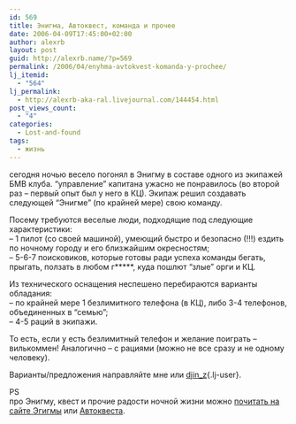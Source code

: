 ```yaml
---
id: 569
title: Энигма, Автоквест, команда и прочее
date: 2006-04-09T17:45:00+02:00
author: alexrb
layout: post
guid: http://alexrb.name/?p=569
permalink: /2006/04/enyhma-avtokvest-komanda-y-prochee/
lj_itemid:
  - "564"
lj_permalink:
  - http://alexrb-aka-ral.livejournal.com/144454.html
post_views_count:
  - "4"
categories:
  - Lost-and-found
tags:
  - жизнь
---
```

сегодня ночью весело погонял в Энигму в составе одного из экипажей БМВ клуба. &#8220;управление&#8221; капитана ужасно не понравилось (во второй раз &#8211; первый опыт был у него в КЦ). Экипаж решил создавать следующей &#8220;Энигме&#8221; (по крайней мере) свою команду.

Посему требуются веселые люди, подходящие под следующие характеристики:  
&#8211; 1 пилот (со своей машиной), умеющий быстро и безопасно (!!!) ездить по ночному городу и его близжайшим окресностям;  
&#8211; 5-6-7 поисковиков, которые готовы ради успеха команды бегать, прыгать, ползать в любом г\*****, куда пошлют &#8220;злые&#8221; орги и КЦ.

Из технического оснащения неспешено перебираются варианты обладания:  
&#8211; по крайней мере 1 безлимитного телефона (в КЦ), либо 3-4 телефонов, объединенных в &#8220;семью&#8221;;  
&#8211; 4-5 раций в экипажи.

То есть, если у есть безлимитный телефон и желание поиграть &#8211; вилькоммен! Аналогично &#8211; с рациями (можно не все сразу и не одному человеку).

Варианты/предложения направляйте мне или [djin_z](http://djin_z.livejournal.com/){.lj-user}.

PS  
про Энигму, квест и прочие радости ночной жизни можно <a href="http://antigoblyn.mail15.com" target="_blank">почитать на сайте Эгигмы</a> или [Автоквеста](http://autoquest.kiev.ua).